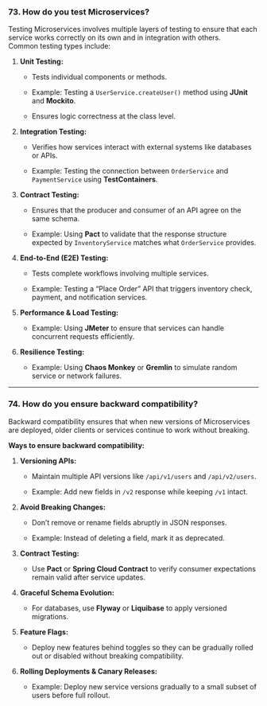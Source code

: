 ### 73. How do you test Microservices?

Testing Microservices involves multiple layers of testing to ensure that each service works correctly on its own and in integration with others.  
Common testing types include:

1. **Unit Testing:**
    
    - Tests individual components or methods.
        
    - Example: Testing a `UserService.createUser()` method using **JUnit** and **Mockito**.
        
    - Ensures logic correctness at the class level.
        
2. **Integration Testing:**
    
    - Verifies how services interact with external systems like databases or APIs.
        
    - Example: Testing the connection between `OrderService` and `PaymentService` using **TestContainers**.
        
3. **Contract Testing:**
    
    - Ensures that the producer and consumer of an API agree on the same schema.
        
    - Example: Using **Pact** to validate that the response structure expected by `InventoryService` matches what `OrderService` provides.
        
4. **End-to-End (E2E) Testing:**
    
    - Tests complete workflows involving multiple services.
        
    - Example: Testing a “Place Order” API that triggers inventory check, payment, and notification services.
        
5. **Performance & Load Testing:**
    
    - Example: Using **JMeter** to ensure that services can handle concurrent requests efficiently.
        
6. **Resilience Testing:**
    
    - Example: Using **Chaos Monkey** or **Gremlin** to simulate random service or network failures.
        

---

### 74. How do you ensure backward compatibility?

Backward compatibility ensures that when new versions of Microservices are deployed, older clients or services continue to work without breaking.

**Ways to ensure backward compatibility:**

1. **Versioning APIs:**
    
    - Maintain multiple API versions like `/api/v1/users` and `/api/v2/users`.
        
    - Example: Add new fields in `/v2` response while keeping `/v1` intact.
        
2. **Avoid Breaking Changes:**
    
    - Don’t remove or rename fields abruptly in JSON responses.
        
    - Example: Instead of deleting a field, mark it as deprecated.
        
3. **Contract Testing:**
    
    - Use **Pact** or **Spring Cloud Contract** to verify consumer expectations remain valid after service updates.
        
4. **Graceful Schema Evolution:**
    
    - For databases, use **Flyway** or **Liquibase** to apply versioned migrations.
        
5. **Feature Flags:**
    
    - Deploy new features behind toggles so they can be gradually rolled out or disabled without breaking compatibility.
        
6. **Rolling Deployments & Canary Releases:**
    
    - Example: Deploy new service versions gradually to a small subset of users before full rollout.
        